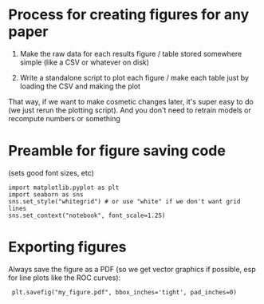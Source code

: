 # Process for creating figures for any paper

1) Make the raw data for each results figure / table stored somewhere simple (like a CSV or whatever on disk)

2) Write a standalone script to plot each figure / make each table just by loading the CSV and making the plot

That way, if we want to make cosmetic changes later, it's super easy to do (we just rerun the plotting script).
And you don't need to retrain models or recompute numbers or something

# Preamble for figure saving code

(sets good font sizes, etc)

```
import matplotlib.pyplot as plt
import seaborn as sns
sns.set_style("whitegrid") # or use "white" if we don't want grid lines
sns.set_context("notebook", font_scale=1.25)
```

# Exporting figures

Always save the figure as a PDF (so we get vector graphics if possible, esp for line plots like the ROC curves):

```
 plt.savefig("my_figure.pdf", bbox_inches='tight', pad_inches=0)
```
